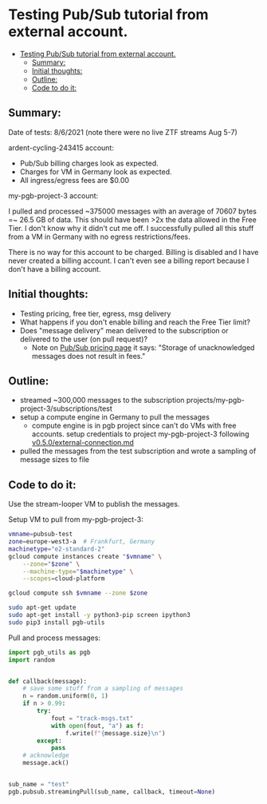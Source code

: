 # Testing Pub/Sub tutorial from external account.<a name="testing-pubsub-tutorial-from-external-account"></a>

<!-- mdformat-toc start --slug=github --maxlevel=6 --minlevel=1 -->

- [Testing Pub/Sub tutorial from external account.](#testing-pubsub-tutorial-from-external-account)
  - [Summary:](#summary)
  - [Initial thoughts:](#initial-thoughts)
  - [Outline:](#outline)
  - [Code to do it:](#code-to-do-it)

<!-- mdformat-toc end -->

## Summary:<a name="summary"></a>

Date of tests: 8/6/2021 (note there were no live ZTF streams Aug 5-7)

ardent-cycling-243415 account:

- Pub/Sub billing charges look as expected.
- Charges for VM in Germany look as expected.
- All ingress/egress fees are $0.00

my-pgb-project-3 account:

I pulled and processed ~375000 messages with an average of 70607 bytes =~ 26.5 GB of
data. This should have been >2x the data allowed in the Free Tier. I don't know why it
didn't cut me off. I successfully pulled all this stuff from a VM in Germany with no
egress restrictions/fees.

There is no way for this account to be charged. Billing is disabled and I have never
created a billing account. I can't even see a billing report because I don't have a
billing account.

## Initial thoughts:<a name="initial-thoughts"></a>

- Testing pricing, free tier, egress, msg delivery
- What happens if you don't enable billing and reach the Free Tier limit?
- Does "message delivery" mean delivered to the subscription or delivered to the user
  (on pull request)?
  - Note on [Pub/Sub pricing page](https://cloud.google.com/pubsub/pricing#pubsub) it
    says: "Storage of unacknowledged messages does not result in fees."

## Outline:<a name="outline"></a>

- streamed ~300,000 messages to the subscription
  projects/my-pgb-project-3/subscriptions/test
- setup a compute engine in Germany to pull the messages
  - compute engine is in pgb project since can't do VMs with free accounts. setup
    credentials to project my-pgb-project-3 following
    [v0.5.0/external-connection.md](../v0.5.0/external-connection.md)
- pulled the messages from the test subscription and wrote a sampling of message sizes
  to file

## Code to do it:<a name="code-to-do-it"></a>

Use the stream-looper VM to publish the messages.

Setup VM to pull from my-pgb-project-3:

```bash
vmname=pubsub-test
zone=europe-west3-a  # Frankfurt, Germany
machinetype="e2-standard-2"
gcloud compute instances create "$vmname" \
    --zone="$zone" \
    --machine-type="$machinetype" \
    --scopes=cloud-platform

gcloud compute ssh $vmname --zone $zone

sudo apt-get update
sudo apt-get install -y python3-pip screen ipython3
sudo pip3 install pgb-utils
```

Pull and process messages:

```python
import pgb_utils as pgb
import random


def callback(message):
    # save some stuff from a sampling of messages
    n = random.uniform(0, 1)
    if n > 0.99:
        try:
            fout = "track-msgs.txt"
            with open(fout, "a") as f:
                f.write(f"{message.size}\n")
        except:
            pass
    # acknowledge
    message.ack()


sub_name = "test"
pgb.pubsub.streamingPull(sub_name, callback, timeout=None)
```
